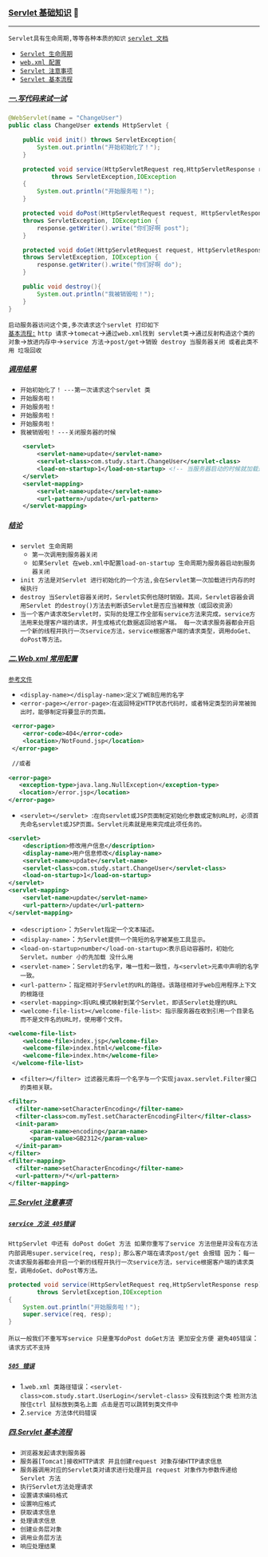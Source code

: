 ### [Servlet 基础知识](#top) <span id="top"></span>  	:maple_leaf:

-----
`Servlet具有生命周期,等等各种本质的知识` [`servlet 文档`](https://docs.oracle.com/cd/E17802_01/products/products/servlet/2.1/api/packages.html)

* [`Servlet 生命周期`](#servlet)
* [`web.xml 配置`](#xml)  
* [`Servlet 注意事项`](#notice)  
* [`Servlet 基本流程`](#service)  

##### [一.写代码来试一试](#top) <span id="servlet"></span> 
```java
@WebServlet(name = "ChangeUser")
public class ChangeUser extends HttpServlet {

    public void init() throws ServletException{
        System.out.println("开始初始化了！");
    }

    protected void service(HttpServletRequest req,HttpServletResponse resp)
            throws ServletException,IOException
    {
        System.out.println("开始服务啦！");
    }

    protected void doPost(HttpServletRequest request, HttpServletResponse response) 
    throws ServletException, IOException {
        response.getWriter().write("你们好啊 post");
    }

    protected void doGet(HttpServletRequest request, HttpServletResponse response) 
    throws ServletException, IOException {
        response.getWriter().write("你们好啊 do");
    }

    public void destroy(){
        System.out.println("我被销毁啦！");
    }
}
```
`启动服务器访问这个类,多次请求这个servlet 打印如下`<br/>
[`基本流程:`](#top) `http 请求`->`tomecat`->`通过web.xml找到 servlet类`->`通过反射构造这个类的对象`->`放进内存中`->`service 方法`->`post/get`->`销毁 destroy 当服务器关闭
或者此类不用 垃圾回收`

##### [调用结果](#top)

* `开始初始化了！` `---第一次请求这个servlet 类`
* `开始服务啦！`
* `开始服务啦！`
* `开始服务啦！`
* `开始服务啦！`
* `我被销毁啦！` `---关闭服务器的时候`
```xml
    <servlet>
        <servlet-name>update</servlet-name>
        <servlet-class>com.study.start.ChangeUser</servlet-class>
        <load-on-startup>1</load-on-startup> <!-- 当服务器启动的时候就加载这个类进入内存 数字是优先级 小的优先 -->
    </servlet>
    <servlet-mapping>
        <servlet-name>update</servlet-name>
        <url-pattern>/update</url-pattern>
    </servlet-mapping>
```
##### [结论](#top)
* `servlet 生命周期`
   * `第一次调用到服务器关闭`
   * `如果Servlet 在web.xml中配置load-on-startup 生命周期为服务器启动到服务器关闭`
* `init 方法是对Servlet 进行初始化的一个方法,会在Servlet第一次加载进行内存的时候执行`
* `destroy 当Servlet容器关闭时，Servlet实例也随时销毁。其间，Servlet容器会调用Servlet 的destroy()方法去判断该Servlet是否应当被释放（或回收资源）`
* `当一个客户请求改Servlet时，实际的处理工作全部有service方法来完成，service方法用来处理客户端的请求，并生成格式化数据返回给客户端。
每一次请求服务器都会开启一个新的线程并执行一次service方法，service根据客户端的请求类型，调用doGet、doPost等方法。`

##### [二.Web.xml 常用配置](#top) <span id="xml"></span> 
[`参考文件`](https://blog.csdn.net/xiuwu0423/article/details/54861184) <br/>
* `<display-name></display-name>`:`定义了WEB应用的名字 `
* `<error-page></error-page>`:` 在返回特定HTTP状态代码时，或者特定类型的异常被抛出时，能够制定将要显示的页面。 `
```xml
 <error-page> 
    <error-code>404</error-code> 
    <location>/NotFound.jsp</location> 
 </error-page> 
 
 //或者

<error-page> 
   <exception-type>java.lang.NullException</exception-type> 
   <location>/error.jsp</location> 
</error-page> 
```
* `<servlet></servlet> `:`在向servlet或JSP页面制定初始化参数或定制URL时，必须首先命名servlet或JSP页面。Servlet元素就是用来完成此项任务的。 `
```xml
<servlet>
    <description>修改用户信息</description>
    <display-name>用户信息修改</display-name>
    <servlet-name>update</servlet-name>
    <servlet-class>com.study.start.ChangeUser</servlet-class>
    <load-on-startup>1</load-on-startup>
</servlet>
<servlet-mapping>
    <servlet-name>update</servlet-name>
    <url-pattern>/update</url-pattern>
</servlet-mapping>
```
* `<description>`：`为Servlet指定一个文本描述。`
* `<display-name>`：`为Servlet提供一个简短的名字被某些工具显示。`
* `<load-on-startup>number</load-on-startup>`:`表示启动容器时，初始化Servlet。number 小的先加载 没什么用`
* `<servlet-name>`：`Servlet的名字，唯一性和一致性，与<servlet>元素中声明的名字一致。`
* `<url-pattern>`：`指定相对于Servlet的URL的路径。该路径相对于web应用程序上下文的根路径`
* `<servlet-mapping>`:`将URL模式映射到某个Servlet，即该Servlet处理的URL`
* `<welcome-file-list></welcome-file-list>`:` 指示服务器在收到引用一个目录名而不是文件名的URL时，使用哪个文件。`
```xml
<welcome-file-list> 
    <welcome-file>index.jsp</welcome-file> 
    <welcome-file>index.html</welcome-file> 
    <welcome-file>index.htm</welcome-file> 
 </welcome-file-list> 
```
* `<filter></filter> 过滤器元素将一个名字与一个实现javax.servlet.Filter接口的类相关联。 `
```xml
<filter> 
  <filter-name>setCharacterEncoding</filter-name> 
  <filter-class>com.myTest.setCharacterEncodingFilter</filter-class> 
  <init-param> 
      <param-name>encoding</param-name> 
      <param-value>GB2312</param-value> 
  </init-param> 
</filter> 
<filter-mapping> 
  <filter-name>setCharacterEncoding</filter-name> 
  <url-pattern>/*</url-pattern> 
</filter-mapping> 
```
##### [三.Servlet 注意事项](#top) <span id="notice"></span> 
##### [`service 方法 405错误`](#top)
`HttpServlet 中还有 doPost doGet 方法 如果你重写了service 方法但是并没有在方法内部调用super.service(req, resp);` `那么客户端在请求post/get 会报错
因为`：`每一次请求服务器都会开启一个新的线程并执行一次service方法，service根据客户端的请求类型，调用doGet、doPost等方法。`
```java
protected void service(HttpServletRequest req,HttpServletResponse resp)
        throws ServletException,IOException
{
    System.out.println("开始服务啦！");
    super.service(req, resp);
}
```
`所以一般我们不重写写service 只是重写doPost doGet方法 更加安全方便 避免405错误`：`请求方式不支持` 

##### [`505 错误`](#top)
* 1.`web.xml 类路径错误`：`<servlet-class>com.study.start.UserLogin</servlet-class>` `没有找到这个类` `检测方法 按住ctrl 鼠标放到类名上面
点击是否可以跳转到类文件中`
* 2.`service 方法体代码错误`

##### [四.Servlet 基本流程](#top) <span id="service"></span> 
* `浏览器发起请求到服务器`
* `服务器[Tomcat]接收HTTP请求 并且创建request 对象存储HTTP请求信息`
* `服务器调用对应的Servlet类对请求进行处理并且 request 对象作为参数传递给Servlet 方法`
* `执行Servlet方法处理请求`
* `设置请求编码格式`
* `设置响应格式`
* `获取请求信息`
* `处理请求信息`
* `创建业务层对象`
* `调用业务层方法`
* `响应处理结果`





